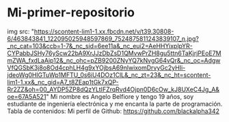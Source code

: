 # Mi-primer-repositorio
img src: "https://scontent-lim1-1.xx.fbcdn.net/v/t39.30808-6/463843841_122095025948597869_7524875811243839107_n.jpg?_nc_cat=103&ccb=1-7&_nc_sid=6ee11a&_nc_eui2=AeHHYixplpYR-CYPabbJSHy76yScw22bA9XrJJzDbZsD1QMvwPrZH8gu5ttn6TaKjrjPEoE7MmZWA_fxdLaAip12&_nc_ohc=pZB9200ZNyYQ7kNvgG64vQr&_nc_oc=AdgwVfQGSbK3j8o8Od4cphLH4g9xYOjbsA69nlwixomDrvyGc2yHIi-jdeoWg0HlGTuWp1MFTU_0s6iU4DOz1ClL&_nc_zt=23&_nc_ht=scontent-lim1-1.xx&_nc_gid=A7_t8ZEap1tGk7xQP-Rr2ZZ&oh=00_AYDP5ZP8dQzYLtIFZrqRvd4Ojpn0D6cOw_kJ8UXeC4Jg_A&oe=67A5A521"
Mi nombre es Angelo Belfiore y tengo 19 años, soy estudiante de ingeniería electrónica y me encanta la parte de programación.
Tabla de contenidos:
Mi perfil de Github: https://github.com/blackalpha342
